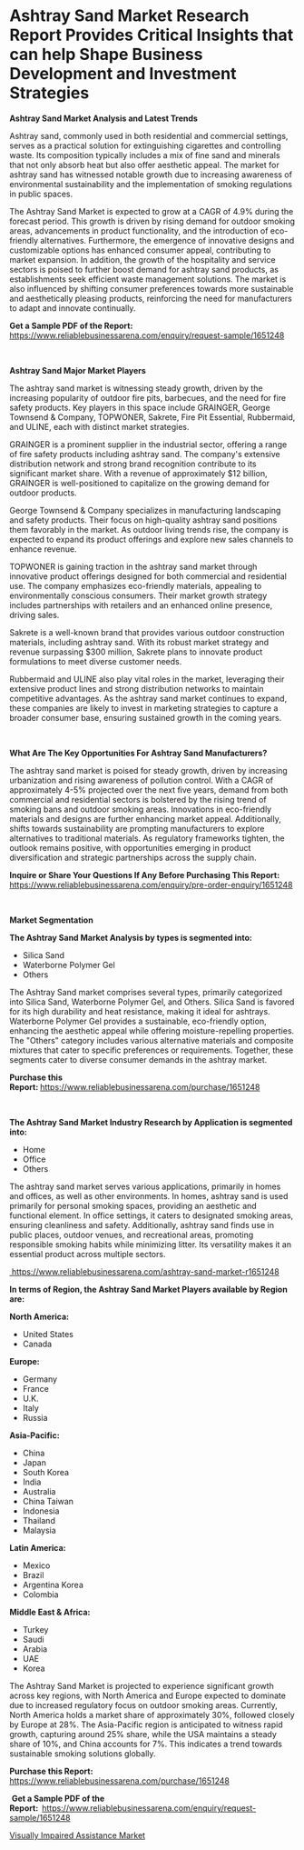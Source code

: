 <p><h1>Ashtray Sand Market Research Report Provides Critical Insights that can help Shape Business Development and Investment Strategies</h1></p><p><strong>Ashtray Sand Market Analysis and Latest Trends</strong></p>
<p><p>Ashtray sand, commonly used in both residential and commercial settings, serves as a practical solution for extinguishing cigarettes and controlling waste. Its composition typically includes a mix of fine sand and minerals that not only absorb heat but also offer aesthetic appeal. The market for ashtray sand has witnessed notable growth due to increasing awareness of environmental sustainability and the implementation of smoking regulations in public spaces.</p><p>The Ashtray Sand Market is expected to grow at a CAGR of 4.9% during the forecast period. This growth is driven by rising demand for outdoor smoking areas, advancements in product functionality, and the introduction of eco-friendly alternatives. Furthermore, the emergence of innovative designs and customizable options has enhanced consumer appeal, contributing to market expansion. In addition, the growth of the hospitality and service sectors is poised to further boost demand for ashtray sand products, as establishments seek efficient waste management solutions. The market is also influenced by shifting consumer preferences towards more sustainable and aesthetically pleasing products, reinforcing the need for manufacturers to adapt and innovate continually.</p></p>
<p><strong>Get a Sample PDF of the Report:&nbsp;</strong> <a href="https://www.reliablebusinessarena.com/enquiry/request-sample/1651248?utm_campaign=2120&utm_medium=2&utm_source=Github&utm_content=ia&utm_term=06022025&utm_id=ashtray-sand">https://www.reliablebusinessarena.com/enquiry/request-sample/1651248</a></p>
<p>&nbsp;</p>
<p><strong>Ashtray Sand Major Market Players</strong></p>
<p><p>The ashtray sand market is witnessing steady growth, driven by the increasing popularity of outdoor fire pits, barbecues, and the need for fire safety products. Key players in this space include GRAINGER, George Townsend & Company, TOPWONER, Sakrete, Fire Pit Essential, Rubbermaid, and ULINE, each with distinct market strategies.</p><p>GRAINGER is a prominent supplier in the industrial sector, offering a range of fire safety products including ashtray sand. The company's extensive distribution network and strong brand recognition contribute to its significant market share. With a revenue of approximately $12 billion, GRAINGER is well-positioned to capitalize on the growing demand for outdoor products.</p><p>George Townsend & Company specializes in manufacturing landscaping and safety products. Their focus on high-quality ashtray sand positions them favorably in the market. As outdoor living trends rise, the company is expected to expand its product offerings and explore new sales channels to enhance revenue.</p><p>TOPWONER is gaining traction in the ashtray sand market through innovative product offerings designed for both commercial and residential use. The company emphasizes eco-friendly materials, appealing to environmentally conscious consumers. Their market growth strategy includes partnerships with retailers and an enhanced online presence, driving sales.</p><p>Sakrete is a well-known brand that provides various outdoor construction materials, including ashtray sand. With its robust market strategy and revenue surpassing $300 million, Sakrete plans to innovate product formulations to meet diverse customer needs.</p><p>Rubbermaid and ULINE also play vital roles in the market, leveraging their extensive product lines and strong distribution networks to maintain competitive advantages. As the ashtray sand market continues to expand, these companies are likely to invest in marketing strategies to capture a broader consumer base, ensuring sustained growth in the coming years.</p></p>
<p>&nbsp;</p>
<p><strong>What Are The Key Opportunities For Ashtray Sand Manufacturers?</strong></p>
<p><p>The ashtray sand market is poised for steady growth, driven by increasing urbanization and rising awareness of pollution control. With a CAGR of approximately 4-5% projected over the next five years, demand from both commercial and residential sectors is bolstered by the rising trend of smoking bans and outdoor smoking areas. Innovations in eco-friendly materials and designs are further enhancing market appeal. Additionally, shifts towards sustainability are prompting manufacturers to explore alternatives to traditional materials. As regulatory frameworks tighten, the outlook remains positive, with opportunities emerging in product diversification and strategic partnerships across the supply chain.</p></p>
<p><strong>Inquire or Share Your Questions If Any Before Purchasing This Report:</strong> <a href="https://www.reliablebusinessarena.com/enquiry/pre-order-enquiry/1651248?utm_campaign=2120&utm_medium=2&utm_source=Github&utm_content=ia&utm_term=06022025&utm_id=ashtray-sand">https://www.reliablebusinessarena.com/enquiry/pre-order-enquiry/1651248</a></p>
<p>&nbsp;</p>
<p><strong>Market Segmentation</strong></p>
<p><strong>The Ashtray Sand Market Analysis by types is segmented into:</strong></p>
<p><ul><li>Silica Sand</li><li>Waterborne Polymer Gel</li><li>Others</li></ul></p>
<p><p>The Ashtray Sand market comprises several types, primarily categorized into Silica Sand, Waterborne Polymer Gel, and Others. Silica Sand is favored for its high durability and heat resistance, making it ideal for ashtrays. Waterborne Polymer Gel provides a sustainable, eco-friendly option, enhancing the aesthetic appeal while offering moisture-repelling properties. The "Others" category includes various alternative materials and composite mixtures that cater to specific preferences or requirements. Together, these segments cater to diverse consumer demands in the ashtray market.</p></p>
<p><strong>Purchase this Report:&nbsp;</strong><a href="https://www.reliablebusinessarena.com/purchase/1651248?utm_campaign=2120&utm_medium=2&utm_source=Github&utm_content=ia&utm_term=06022025&utm_id=ashtray-sand">https://www.reliablebusinessarena.com/purchase/1651248</a></p>
<p>&nbsp;</p>
<p><strong>The Ashtray Sand Market Industry Research by Application is segmented into:</strong></p>
<p><ul><li>Home</li><li>Office</li><li>Others</li></ul></p>
<p><p>The ashtray sand market serves various applications, primarily in homes and offices, as well as other environments. In homes, ashtray sand is used primarily for personal smoking spaces, providing an aesthetic and functional element. In office settings, it caters to designated smoking areas, ensuring cleanliness and safety. Additionally, ashtray sand finds use in public places, outdoor venues, and recreational areas, promoting responsible smoking habits while minimizing litter. Its versatility makes it an essential product across multiple sectors.</p></p>
<p><a href="https://www.reliablebusinessarena.com/ashtray-sand-market-r1651248?utm_campaign=2120&utm_medium=2&utm_source=Github&utm_content=ia&utm_term=06022025&utm_id=ashtray-sand">&nbsp;https://www.reliablebusinessarena.com/ashtray-sand-market-r1651248</a></p>
<p><strong>In terms of Region, the Ashtray Sand Market Players available by Region are:</strong></p>
<p>
    <p> <strong> North America: </strong>
        <ul>
            <li>United States</li>
            <li>Canada</li>
        </ul>
        </p> 
    <p> <strong> Europe: </strong>
        <ul>
            <li>Germany</li>
            <li>France</li>
            <li>U.K.</li>
            <li>Italy</li>
            <li>Russia</li>
        </ul>
        </p> 
    <p> <strong> Asia-Pacific: </strong>
        <ul>
            <li>China</li>
            <li>Japan</li>
            <li>South Korea</li>
            <li>India</li>
            <li>Australia</li>
            <li>China Taiwan</li>
            <li>Indonesia</li>
            <li>Thailand</li>
            <li>Malaysia</li>
        </ul>
        </p> 
    <p> <strong> Latin America: </strong>
        <ul>
            <li>Mexico</li>
            <li>Brazil</li>
            <li>Argentina Korea</li>
            <li>Colombia</li>
        </ul>
        </p> 
    <p> <strong> Middle East & Africa: </strong>
        <ul>
            <li>Turkey</li>
            <li>Saudi</li>
            <li>Arabia</li>
            <li>UAE</li>
            <li>Korea</li>
        </ul>
    </p>
    </p>
<p><p>The Ashtray Sand Market is projected to experience significant growth across key regions, with North America and Europe expected to dominate due to increased regulatory focus on outdoor smoking areas. Currently, North America holds a market share of approximately 30%, followed closely by Europe at 28%. The Asia-Pacific region is anticipated to witness rapid growth, capturing around 25% share, while the USA maintains a steady share of 10%, and China accounts for 7%. This indicates a trend towards sustainable smoking solutions globally.</p></p>
<p><strong>Purchase this Report: </strong><a href="https://www.reliablebusinessarena.com/purchase/1651248?utm_campaign=2120&utm_medium=2&utm_source=Github&utm_content=ia&utm_term=06022025&utm_id=ashtray-sand">https://www.reliablebusinessarena.com/purchase/1651248</a></p>
<p>&nbsp;<strong>Get a Sample PDF of the Report:&nbsp;&nbsp;</strong><a href="https://www.reliablebusinessarena.com/enquiry/request-sample/1651248?utm_campaign=2120&utm_medium=2&utm_source=Github&utm_content=ia&utm_term=06022025&utm_id=ashtray-sand">https://www.reliablebusinessarena.com/enquiry/request-sample/1651248</a></p>
<p><strong></strong></p>
<p><p><a href="https://github.com/FlorianWolf90/Market-Research-Report-List-1/blob/main/visually-impaired-assistance-market.md?utm_campaign=2120&utm_medium=2&utm_source=Github&utm_content=ia&utm_term=06022025&utm_id=ashtray-sand">Visually Impaired Assistance Market</a></p></p>